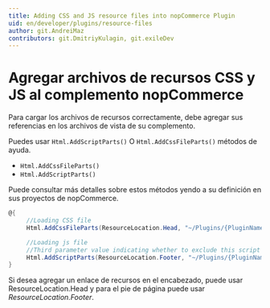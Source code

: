```yaml
---
title: Adding CSS and JS resource files into nopCommerce Plugin
uid: en/developer/plugins/resource-files
author: git.AndreiMaz
contributors: git.DmitriyKulagin, git.exileDev
---
```


# Agregar archivos de recursos CSS y JS al complemento nopCommerce

Para cargar los archivos de recursos correctamente, debe agregar sus referencias en los archivos de vista de su complemento.

Puedes usar `Html.AddScriptParts()` O `Html.AddCssFileParts()` métodos de ayuda.

- `Html.AddCssFileParts()`
- `Html.AddScriptParts()`

Puede consultar más detalles sobre estos métodos yendo a su definición en sus proyectos de nopCommerce.
```csharp
@{
     //Loading CSS file
     Html.AddCssFileParts(ResourceLocation.Head, "~/Plugins/{PluginName}/Content/{CSSFileName.Css}");

     //Loading js file
     //Third parameter value indicating whether to exclude this script from bundling
     Html.AddScriptParts(ResourceLocation.Footer, "~/Plugins/{PluginName}/Scripts/{JSFileName.js}", true);
}
```

Si desea agregar un enlace de recursos en el encabezado, puede usar ResourceLocation.Head y para el pie de página puede usar *ResourceLocation.Footer*.
